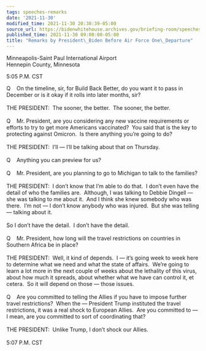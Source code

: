 ```yaml
---
tags: speeches-remarks
date: '2021-11-30'
modified_time: 2021-11-30 20:38:39-05:00
source_url: https://bidenwhitehouse.archives.gov/briefing-room/speeches-remarks/2021/11/30/remarks-by-president-biden-before-air-force-one-departure-12/
published_time: 2021-11-30 09:00:00-05:00
title: "Remarks by President\_Biden Before Air Force One\_Departure"
---
```

 
Minneapolis-Saint Paul International Airport  
Hennepin County, Minnesota

5:05 P.M. CST

Q    On the timeline, sir, for Build Back Better, do you want it to pass
in December or is it okay if it rolls into later months, sir?  
   
THE PRESIDENT:  The sooner, the better.  The sooner, the better.  
   
Q    Mr. President, are you considering any new vaccine requirements or
efforts to try to get more Americans vaccinated?  You said that is the
key to protecting against Omicron.  Is there anything you’re going to
do?  
   
THE PRESIDENT:  I’ll — I’ll be talking about that on Thursday.  
   
Q    Anything you can preview for us?  
   
Q    Mr. President, are you planning to go to Michigan to talk to the
families?  
   
THE PRESIDENT:  I don’t know that I’m able to do that.  I don’t even
have the detail of who the families are.  Although, I was talking to
Debbie Dingell — she was talking to me about it.  And I think she knew
somebody who was there.  I’m not — I don’t know anybody who was
injured.  But she was telling — talking about it.   
   
So I don’t have the detail.  I don’t have the detail.  
   
Q    Mr. President, how long will the travel restrictions on countries
in Southern Africa be in place?  
   
THE PRESIDENT:  Well, it kind of depends.  I — it’s going week to week
here to determine what we need and what the state of affairs.  We’re
going to learn a lot more in the next couple of weeks about the
lethality of this virus, about how much it spreads, about whether what
we have can control it, et cetera.  So it will depend on those — those
issues.  
   
Q    Are you committed to telling the Allies if you have to impose
further travel restrictions?  When the — President Trump instituted the
travel restrictions, it was a real shock to European Allies.  Are you
committed to — I mean, are you committed to sort of coordinating that?  
   
THE PRESIDENT:  Unlike Trump, I don’t shock our Allies.  
   
5:07 P.M. CST
